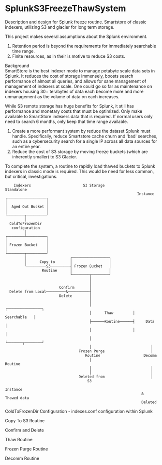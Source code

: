 # SplunkS3FreezeThawSystem
Description and design for Splunk freeze routine. Smartstore of classic indexers, utilizing S3 and glacier for long term storage.

This project makes several assumptions about the Splunk environment.  
1. Retention period is beyond the requirements for immediately searchable time range.  
2. Finite resources, as in their is motive to reduce S3 costs.

Background  
SmartStore is the best indexer mode to manage petabyte scale data sets in Splunk. It reduces the cost of storage immensely, boosts search performance of almost all queries, and allows for sane management of management of indexers at scale. One could go so far as maintenance on indexers housing 30+ terabytes of data each become more and more unmanagement as the volume of data on each increases.  

While S3 remote storage has huge benefits for Splunk, it still has performance and monetary costs that must be optimized.  Only make available to SmartStore indexers data that is required. If normal users only need to search 6 months, only keep that time range available.  
1. Create a more performant system by reduce the dataset Splunk must handle. Specifically, reduce Smartstore cache churn and 'bad' searches, such as a cybersecurity search for a single IP across all data sources for an entire year.  
2. Reduce the cost of S3 storage by moving freeze buckets (which are inherently smaller) to S3 Glacier.

To complete the system, a routine to rapidly load thawed buckets to Splunk indexers in classic mode is required.  This would be need for less common, but critical, investigations.  
```  
    Indexers                        S3 Storage               Standalone      
                                                             Instance        
┌──────────────────┐                                                         
│                  │                                                         
│  Aged Out Bucket │                                                         
│                  │                                                         
└────────┬─────────┘                                                         
         │                                                                   
  ColdToFrozenDir                                                            
   configuration                                                             
         │                                                                   
┌────────┴─────────┐                                                         
│                  │                                                         
│ Frozen Bucket    │                                                         
│                  │                                                         
└────────┬─────────┘                                                         
         │                    ┌─────────────────┐                            
         │      Copy to       │                 │                            
         └─────────S3─────────┤ Frozen Bucket   │                            
                 Routine      │                 │                            
                              └────────┬────────┘                            
                                       │                                     
                                       │                                     
                         Confirm       │                                     
  Delete from Local─────────&──────────┤                                     
                         Delete        │                                     
                                       │                                     
                                       │                   ┌────────────────┐
                                       │      Thaw         │   Searchable   │
                                       ├──────Routine──────┤     Data       │
                                       │                   │                │
                                       │                   └───────┬────────┘
                                       │                           │         
                                  Frozen Purge                     │         
                                     Routine                    Decomm       
                                       │                        Routine      
                                       │                           │         
                                       │                           │         
                                  Deleted from                     │         
                                      S3                                     
                                                               Instance      
                                                               & Thawed data 
                                                               Deleted       
```
ColdToFrozenDir Configuration - indexes.conf configuration within Splunk 

Copy To S3 Routine

Confirm and Delete

Thaw Routine

Frozen Purge Routine

Decomm Routine
